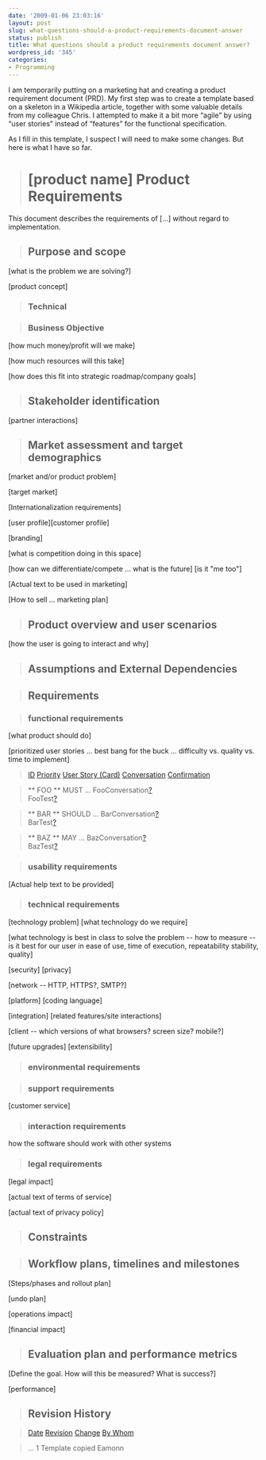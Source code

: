 ```yaml
---
date: '2009-01-06 23:03:16'
layout: post
slug: what-questions-should-a-product-requirements-document-answer
status: publish
title: What questions should a product requirements document answer?
wordpress_id: '345'
categories:
- Programming
---
```


I am temporarily putting on a marketing hat and creating a product requirement document (PRD).  My first step was to create a template based on a skeleton in a Wikipedia article, together with some valuable details from my colleague Chris.  I attempted to make it a bit more “agile” by using “user stories” instead of “features” for the functional specification.

As I fill in this template, I suspect I will need to make some changes.  But here is what I have so far.


> 


> 
> #  [product name] Product Requirements 
> 
> 

> 
> 
This document describes the requirements of [...] without regard to implementation.

> 
> 

> 
> ##  Purpose and scope 
> 
> 
[what is the problem we are solving?]

> 
> 
[product concept]

> 
> ###  Technical 
> 
> 

> 
> ###  Business Objective 
> 
> 
[how much money/profit will we make]

> 
> 
[how much resources will this take]

> 
> 
[how does this fit into strategic roadmap/company goals]

> 
> 

> 
> ##  Stakeholder identification 
> 
> 
[partner interactions]

> 
> ##  Market assessment and target demographics 
> 
> 
[market and/or product problem]

> 
> 
[target market]

> 
> 
[Internationalization requirements]

> 
> 
[user profile][customer profile]

> 
> 
[branding]

> 
> 
[what is competition doing in this space]

> 
> 
[how can we differentiate/compete ... what is the future] [is it "me too"]

> 
> 
[Actual text to be used in marketing]

> 
> 
[How to sell ... marketing plan]

> 
> ##  Product overview and user scenarios 
> 
> 
[how the user is going to interact and why]

> 
> ##  Assumptions and External Dependencies 
> 
> 

> 
> ##  Requirements 
> 
> 

> 
> ###  functional requirements 
> 
> 
[what product should do]

> 
> 
[prioritized user stories ... best bang for the buck ... difficulty vs. quality vs. time to implement]

> 
> 

> 
> [ID](https://twiki.hpl.hp.com/bin/view/Friction/RequirementsTemplate?cover=print&amp;sortcol=0;table=1;up=0#sorted_table) [Priority](https://twiki.hpl.hp.com/bin/view/Friction/RequirementsTemplate?cover=print&amp;sortcol=1;table=1;up=0#sorted_table) [User Story (Card)](https://twiki.hpl.hp.com/bin/view/Friction/RequirementsTemplate?cover=print&amp;sortcol=2;table=1;up=0#sorted_table) [Conversation](https://twiki.hpl.hp.com/bin/view/Friction/RequirementsTemplate?cover=print&amp;sortcol=3;table=1;up=0#sorted_table) [Confirmation](https://twiki.hpl.hp.com/bin/view/Friction/RequirementsTemplate?cover=print&amp;sortcol=4;table=1;up=0#sorted_table) 

> 
> ** FOO **
> MUST 
> ... 
> FooConversation[?](/bin/edit/Friction/FooConversation?topicparent=Friction.RequirementsTemplate)  
> FooTest[?](/bin/edit/Friction/FooTest?topicparent=Friction.RequirementsTemplate)  
> 

> 
> ** BAR **
> SHOULD 
> ... 
> BarConversation[?](/bin/edit/Friction/BarConversation?topicparent=Friction.RequirementsTemplate)  
> BarTest[?](/bin/edit/Friction/BarTest?topicparent=Friction.RequirementsTemplate)  
> 

> 
> ** BAZ **
> MAY 
> ... 
> BazConversation[?](/bin/edit/Friction/BazConversation?topicparent=Friction.RequirementsTemplate)  
> BazTest[?](/bin/edit/Friction/BazTest?topicparent=Friction.RequirementsTemplate)  
> 


> 
> 

> 
> ###  usability requirements 
> 
> 

> 
> 
[Actual help text to be provided]

> 
> 

> 
> ###  technical requirements 
> 
> 
[technology problem] [what technology do we require]

> 
> 
[what technology is best in class to solve the problem -- how to measure -- is it best for our user in ease of use, time of execution, repeatability stability, quality]

> 
> 
[security] [privacy]

> 
> 
[network -- HTTP, HTTPS?, SMTP?]

> 
> 
[platform] [coding language]

> 
> 
[integration] [related features/site interactions]

> 
> 
[client -- which versions of what browsers?  screen size? mobile?]

> 
> 
[future upgrades] [extensibility]

> 
> ###  environmental requirements 
> 
> 

> 
> ###  support requirements 
> 
> 
[customer service]

> 
> 

> 
> 

> 
> ###  interaction requirements 
> 
> 
how the software should work with other systems

> 
> ###  legal requirements 
> 
> 
[legal impact]

> 
> 
[actual text of terms of service]

> 
> 
[actual text of privacy policy]

> 
> ##  Constraints 
> 
> 

> 
> ##  Workflow plans, timelines and milestones 
> 
> 

> 
> 
[Steps/phases and rollout plan]

> 
> 
[undo plan]

> 
> 
[operations impact]

> 
> 
[financial impact]

> 
> 

> 
> 

> 
> ##  Evaluation plan and performance metrics 
> 
> 

> 
> 
[Define the goal.  How will this be measured?  What is success?]

> 
> 
[performance]

> 
> 

> 
> ##  Revision History 
> 
> 

> 
> 

> 
> [Date](https://twiki.hpl.hp.com/bin/view/Friction/RequirementsTemplate?cover=print&amp;sortcol=0;table=2;up=0#sorted_table) [Revision](https://twiki.hpl.hp.com/bin/view/Friction/RequirementsTemplate?cover=print&amp;sortcol=1;table=2;up=0#sorted_table) [Change](https://twiki.hpl.hp.com/bin/view/Friction/RequirementsTemplate?cover=print&amp;sortcol=2;table=2;up=0#sorted_table) [By Whom](https://twiki.hpl.hp.com/bin/view/Friction/RequirementsTemplate?cover=print&amp;sortcol=3;table=2;up=0#sorted_table) 

> 
> ... 
> 1 
> Template copied 
> Eamonn 
> 










